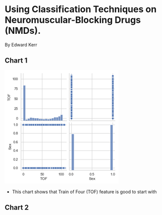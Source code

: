 # Using Classification Techniques on Neuromuscular-Blocking Drugs (NMDs).
By Edward Kerr

## Chart 1
![Pairplot of NMD of the Train of Four vs Sex](https://github.com/Silver-Swan/Classification_Flex_Metis/blob/main/Pictures/NMD_Sex_TOF_pairplot_training.png)
- This chart shows that Train of Four (TOF) feature is good to start with 
## Chart 2
